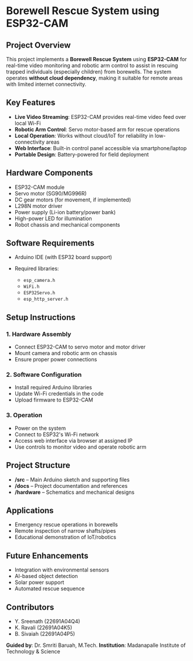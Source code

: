 
# Borewell Rescue System using ESP32-CAM

## Project Overview

This project implements a **Borewell Rescue System** using **ESP32-CAM** for real-time video monitoring and robotic arm control to assist in rescuing trapped individuals (especially children) from borewells. The system operates **without cloud dependency**, making it suitable for remote areas with limited internet connectivity.

## Key Features

* **Live Video Streaming**: ESP32-CAM provides real-time video feed over local Wi-Fi
* **Robotic Arm Control**: Servo motor-based arm for rescue operations
* **Local Operation**: Works without cloud/IoT for reliability in low-connectivity areas
* **Web Interface**: Built-in control panel accessible via smartphone/laptop
* **Portable Design**: Battery-powered for field deployment

## Hardware Components

* ESP32-CAM module
* Servo motor (SG90/MG996R)
* DC gear motors (for movement, if implemented)
* L298N motor driver
* Power supply (Li-ion battery/power bank)
* High-power LED for illumination
* Robot chassis and mechanical components

## Software Requirements

* Arduino IDE (with ESP32 board support)
* Required libraries:

  * `esp_camera.h`
  * `WiFi.h`
  * `ESP32Servo.h`
  * `esp_http_server.h`

## Setup Instructions

### 1. Hardware Assembly

* Connect ESP32-CAM to servo motor and motor driver
* Mount camera and robotic arm on chassis
* Ensure proper power connections

### 2. Software Configuration

* Install required Arduino libraries
* Update Wi-Fi credentials in the code
* Upload firmware to ESP32-CAM

### 3. Operation

* Power on the system
* Connect to ESP32's Wi-Fi network
* Access web interface via browser at assigned IP
* Use controls to monitor video and operate robotic arm

## Project Structure

* **/src** – Main Arduino sketch and supporting files
* **/docs** – Project documentation and references
* **/hardware** – Schematics and mechanical designs

## Applications

* Emergency rescue operations in borewells
* Remote inspection of narrow shafts/pipes
* Educational demonstration of IoT/robotics

## Future Enhancements

* Integration with environmental sensors
* AI-based object detection
* Solar power support
* Automated rescue sequence

## Contributors

* Y. Sreenath (22691A04Q4)
* K. Ravali (22691A04K5)
* B. Sivaiah (22691A04P5)
  

**Guided by**: Dr. Smriti Baruah, M.Tech.
**Institution**: Madanapalle Institute of Technology & Science

